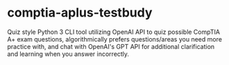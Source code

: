 # comptia-aplus-testbudy
Quiz style Python 3 CLI tool utilizing OpenAI API to quiz possible CompTIA A+ exam questions, algorithmically prefers questions/areas you need more practice with, and chat with OpenAI's GPT API for additional clarification and learning when you answer incorrectly.
